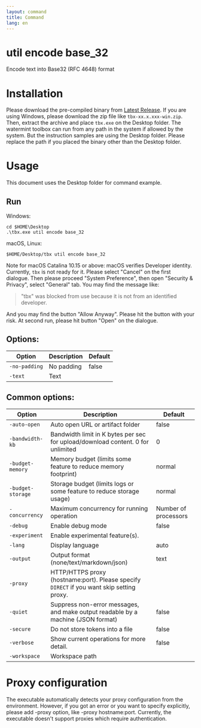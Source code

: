 ```yaml
---
layout: command
title: Command
lang: en
---
```


# util encode base_32

Encode text into Base32 (RFC 4648) format 

# Installation

Please download the pre-compiled binary from [Latest Release](https://github.com/watermint/toolbox/releases/latest). If you are using Windows, please download the zip file like `tbx-xx.x.xxx-win.zip`. Then, extract the archive and place `tbx.exe` on the Desktop folder. 
The watermint toolbox can run from any path in the system if allowed by the system. But the instruction samples are using the Desktop folder. Please replace the path if you placed the binary other than the Desktop folder.

# Usage

This document uses the Desktop folder for command example.

## Run

Windows:
```
cd $HOME\Desktop
.\tbx.exe util encode base_32 
```

macOS, Linux:
```
$HOME/Desktop/tbx util encode base_32 
```

Note for macOS Catalina 10.15 or above: macOS verifies Developer identity. Currently, `tbx` is not ready for it. Please select "Cancel" on the first dialogue. Then please proceed "System Preference", then open "Security & Privacy", select "General" tab.
You may find the message like:
> "tbx" was blocked from use because it is not from an identified developer.

And you may find the button "Allow Anyway". Please hit the button with your risk. At second run, please hit button "Open" on the dialogue.

## Options:

| Option        | Description | Default |
|---------------|-------------|---------|
| `-no-padding` | No padding  | false   |
| `-text`       | Text        |         |

## Common options:

| Option            | Description                                                                               | Default              |
|-------------------|-------------------------------------------------------------------------------------------|----------------------|
| `-auto-open`      | Auto open URL or artifact folder                                                          | false                |
| `-bandwidth-kb`   | Bandwidth limit in K bytes per sec for upload/download content. 0 for unlimited           | 0                    |
| `-budget-memory`  | Memory budget (limits some feature to reduce memory footprint)                            | normal               |
| `-budget-storage` | Storage budget (limits logs or some feature to reduce storage usage)                      | normal               |
| `-concurrency`    | Maximum concurrency for running operation                                                 | Number of processors |
| `-debug`          | Enable debug mode                                                                         | false                |
| `-experiment`     | Enable experimental feature(s).                                                           |                      |
| `-lang`           | Display language                                                                          | auto                 |
| `-output`         | Output format (none/text/markdown/json)                                                   | text                 |
| `-proxy`          | HTTP/HTTPS proxy (hostname:port). Please specify `DIRECT` if you want skip setting proxy. |                      |
| `-quiet`          | Suppress non-error messages, and make output readable by a machine (JSON format)          | false                |
| `-secure`         | Do not store tokens into a file                                                           | false                |
| `-verbose`        | Show current operations for more detail.                                                  | false                |
| `-workspace`      | Workspace path                                                                            |                      |

# Proxy configuration

The executable automatically detects your proxy configuration from the environment. However, if you got an error or you want to specify explicitly, please add -proxy option, like -proxy hostname:port. Currently, the executable doesn't support proxies which require authentication.


